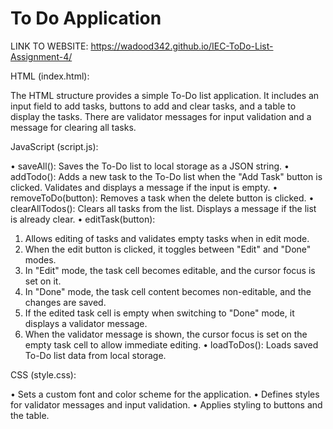 # To Do Application
 
LINK TO WEBSITE:  https://wadood342.github.io/IEC-ToDo-List-Assignment-4/           

 HTML (index.html):
 
The HTML structure provides a simple To-Do list application.
It includes an input field to add tasks, buttons to add and clear tasks, and a table to display the tasks.
There are validator messages for input validation and a message for clearing all tasks.

JavaScript (script.js):

•	saveAll(): Saves the To-Do list to local storage as a JSON string.
•	addTodo(): Adds a new task to the To-Do list when the "Add Task" button is clicked. Validates and displays a message if the input is empty.
•	removeToDo(button): Removes a task when the delete button is clicked.
•	clearAllTodos(): Clears all tasks from the list. Displays a message if the list is already clear.
•	editTask(button): 
1.	Allows editing of tasks and validates empty tasks when in edit mode.
2.	When the edit button is clicked, it toggles between "Edit" and "Done" modes.
3.	In "Edit" mode, the task cell becomes editable, and the cursor focus is set on it.
4.	In "Done" mode, the task cell content becomes non-editable, and the changes are saved.
5.	If the edited task cell is empty when switching to "Done" mode, it displays a validator message.
6.	When the validator message is shown, the cursor focus is set on the empty task cell to allow immediate editing.
•	loadToDos(): Loads saved To-Do list data from local storage.

CSS (style.css):

•	Sets a custom font and color scheme for the application.
•	Defines styles for validator messages and input validation.
•	Applies styling to buttons and the table.

